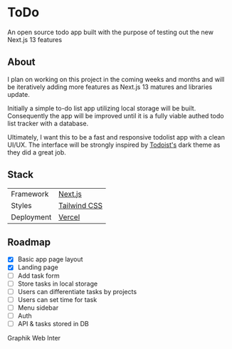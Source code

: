 # ToDo

An open source todo app built with the purpose of testing out the new Next.js 13 features

## About

I plan on working on this project in the coming weeks and months and will be iteratively adding more features as Next.js 13 matures and libraries update.

Initially a simple to-do list app utilizing local storage will be built. Consequently the app will be improved until it is a fully viable authed todo list tracker with a database.

Ultimately, I want this to be a fast and responsive todolist app with a clean UI/UX. The interface will be strongly inspired by [Todoist's](https://todoist.com/) dark theme as they did a great job.

## Stack

|            |                                          |
| ---------- | ---------------------------------------- |
| Framework  | [Next.js](https://nextjs.org/)           |
| Styles     | [Tailwind CSS](https://tailwindcss.com/) |
| Deployment | [Vercel](https://vercel.com/)            |

## Roadmap

- [x] Basic app page layout
- [x] Landing page
- [ ] Add task form
- [ ] Store tasks in local storage
- [ ] Users can differentiate tasks by projects
- [ ] Users can set time for task
- [ ] Menu sidebar
- [ ] Auth
- [ ] API & tasks stored in DB

Graphik Web
Inter
